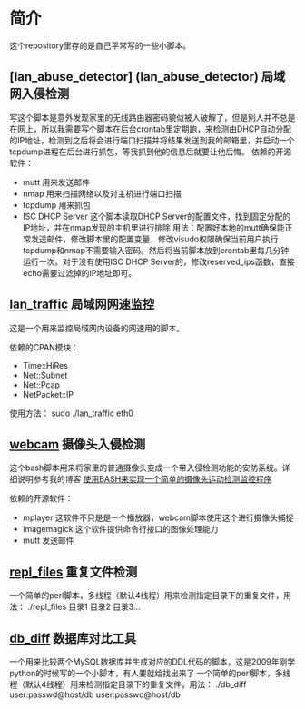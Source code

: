 # 简介

这个repository里存的是自己平常写的一些小脚本。

## [lan_abuse_detector] (lan_abuse_detector) 局域网入侵检测
写这个脚本是意外发现家里的无线路由器密码貌似被人破解了，但是别人并不总是在网上，所以我需要写个脚本在后台crontab里定期跑，来检测由DHCP自动分配的IP地址，检测到之后将会进行端口扫描并将结果发送到我的邮箱里，并启动一个tcpdump进程在后台进行抓包，等我抓到他的信息后就要让他后悔。
依赖的开源软件：
* mutt 用来发送邮件
* nmap 用来扫描网络以及对主机进行端口扫描
* tcpdump 用来抓包
* ISC DHCP Server 这个脚本读取DHCP Server的配置文件，找到固定分配的IP地址，并在nmap发现的主机里进行排除
用法：配置好本地的mutt确保能正常发送邮件，修改脚本里的配置变量，修改visudo权限确保当前用户执行tcpdump和nmap不需要输入密码。然后将当前脚本放到crontab里每几分钟运行一次。对于没有使用ISC DHCP Server的，修改reserved_ips函数，直接echo需要过滤掉的IP地址即可。


## [lan_traffic](lan_traffic) 局域网网速监控
这是一个用来监控局域网内设备的网速用的脚本。

依赖的CPAN模块：
* Time::HiRes
* Net::Subnet
* Net::Pcap 
* NetPacket::IP

使用方法：
    sudo ./lan_traffic eth0


## [webcam](webcam) 摄像头入侵检测
这个bash脚本用来将家里的普通摄像头变成一个带入侵检测功能的安防系统。详细说明参考我的博客 [使用BASH来实现一个简单的摄像头运动检测监控程序](http://chou.it/2014/02/bash-web-camera-capture-and-motion-detect/)

依赖的开源软件：
* mplayer 这软件不只是是一个播放器，webcam脚本使用这个进行摄像头捕捉
* imagemagick 这个软件提供命令行接口的图像处理能力
* mutt 发送邮件


## [repl_files](repl_files) 重复文件检测
一个简单的perl脚本，多线程（默认4线程）用来检测指定目录下的重复文件，用法：
./repl_files 目录1 目录2 目录3...

## [db_diff](db_diff) 数据库对比工具
一个用来比较两个MySQL数据库并生成对应的DDL代码的脚本，这是2009年刚学python的时候写的一个小脚本，有人要就给找出来了
一个简单的perl脚本，多线程（默认4线程）用来检测指定目录下的重复文件，用法：
./db_diff user:passwd@host/db user:passwd@host/db


